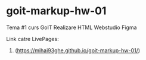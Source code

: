 # goit-markup-hw-01
Tema #1 curs GoIT
Realizare HTML Webstudio Figma

Link catre LivePages:
1. (https://mihai93ghe.github.io/goit-markup-hw-01/)
